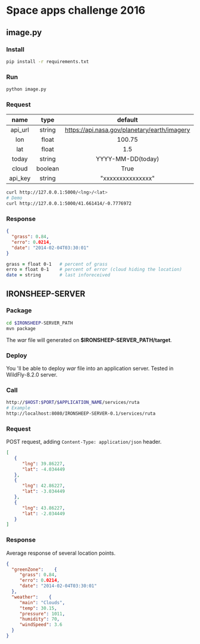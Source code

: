 # Space apps challenge 2016

## image.py
### Install
```zsh
pip install -r requirements.txt
```

### Run
```zsh
python image.py
```

### Request
| name  | type  | default  |  needed  |
|:-:|:-:|:-:|:-:|
| api_url  | string  | https://api.nasa.gov/planetary/earth/imagery  | no  |
| lon  | float  | 100.75  | yes  |
| lat  | float  | 1.5  | yes  |
| today | string  | YYYY-MM-DD(today)  | no  |
| cloud  | boolean  | True  |  no |
| api_key  | string  | "xxxxxxxxxxxxxxx"  |  no |
```zsh
curl http://127.0.0.1:5000/<lng>/<lat>
# Demo
curl http://127.0.0.1:5000/41.661414/-0.7776972
```

### Response
```json
{
  "grass": 0.84,
  "erro": 0.0214,
  "date": "2014-02-04T03:30:01"
}
```
```zsh
grass = float 0-1   # percent of grass
erro = float 0-1    # percent of error (cloud hiding the location)
date = string       # last inforeceived
```



## IRONSHEEP-SERVER
### Package
```zsh
cd $IRONSHEEP-SERVER_PATH
mvn package
```
The *war* file will generated on **$IRONSHEEP-SERVER_PATH/target**.

### Deploy
You 'll be able to deploy *war* file into an application server. Tested in WildFly-8.2.0 server.

### Call
```zsh
http://$HOST:$PORT/$APPLICATION_NAME/services/ruta
# Example
http://localhost:8080/IRONSHEEP-SERVER-0.1/services/ruta
```

### Request
POST request, adding `Content-Type: application/json` header.
```json
[
   {
      "lng": 39.86227,
      "lat": -4.034449
   },
   {
      "lng": 42.86227,
      "lat": -3.034449
   },
   {
      "lng": 43.86227,
      "lat": -2.034449
   }
]
```

### Response
Average response of several location points.
```json
{
  "greenZone":    {
     "grass": 0.84,
     "erro": 0.0214,
     "date": "2014-02-04T03:30:01"
  },
  "weather":    {
     "main": "Clouds",
     "temp": 30.15,
     "pressure": 1011,
     "humidity": 70,
     "windSpeed": 3.6
  }
}
```